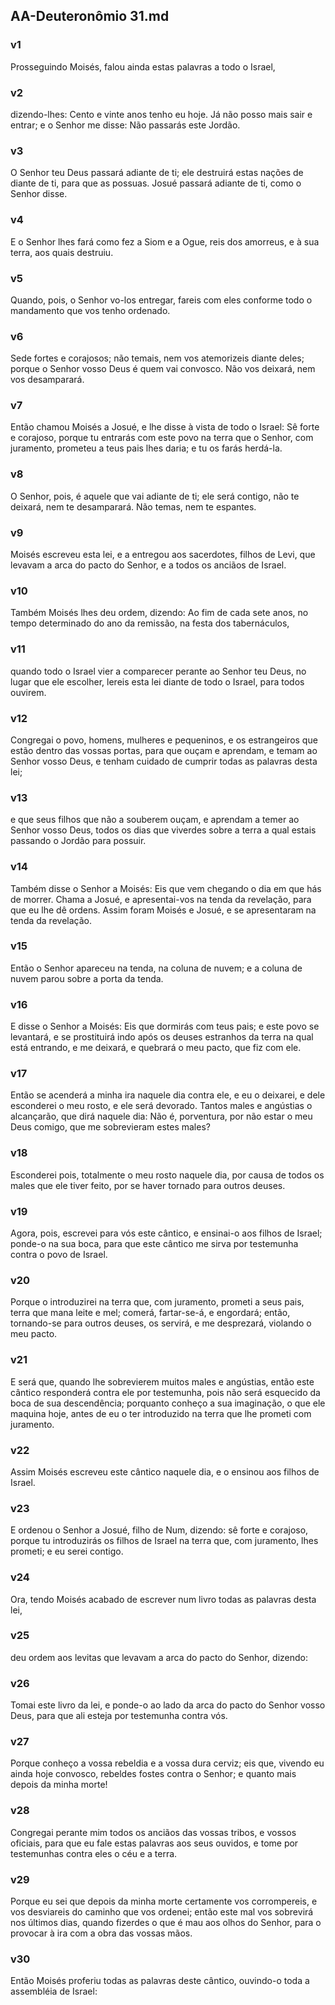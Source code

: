 ## AA-Deuteronômio 31.md
### v1
 Prosseguindo Moisés, falou ainda estas palavras a todo o Israel,
### v2
 dizendo-lhes: Cento e vinte anos tenho eu hoje. Já não posso mais sair e entrar; e o Senhor me disse: Não passarás este Jordão.
### v3
 O Senhor teu Deus passará adiante de ti; ele destruirá estas nações de diante de ti, para que as possuas. Josué passará adiante de ti, como o Senhor disse.
### v4
 E o Senhor lhes fará como fez a Siom e a Ogue, reis dos amorreus, e à sua terra, aos quais destruiu.
### v5
 Quando, pois, o Senhor vo-los entregar, fareis com eles conforme todo o mandamento que vos tenho ordenado.
### v6
 Sede fortes e corajosos; não temais, nem vos atemorizeis diante deles; porque o Senhor vosso Deus é quem vai convosco. Não vos deixará, nem vos desamparará.
### v7
 Então chamou Moisés a Josué, e lhe disse à vista de todo o Israel: Sê forte e corajoso, porque tu entrarás com este povo na terra que o Senhor, com juramento, prometeu a teus pais lhes daria; e tu os farás herdá-la.
### v8
 O Senhor, pois, é aquele que vai adiante de ti; ele será contigo, não te deixará, nem te desamparará. Não temas, nem te espantes.
### v9
 Moisés escreveu esta lei, e a entregou aos sacerdotes, filhos de Levi, que levavam a arca do pacto do Senhor, e a todos os anciãos de Israel.
### v10
 Também Moisés lhes deu ordem, dizendo: Ao fim de cada sete anos, no tempo determinado do ano da remissão, na festa dos tabernáculos,
### v11
 quando todo o Israel vier a comparecer perante ao Senhor teu Deus, no lugar que ele escolher, lereis esta lei diante de todo o Israel, para todos ouvirem.
### v12
 Congregai o povo, homens, mulheres e pequeninos, e os estrangeiros que estão dentro das vossas portas, para que ouçam e aprendam, e temam ao Senhor vosso Deus, e tenham cuidado de cumprir todas as palavras desta lei;
### v13
 e que seus filhos que não a souberem ouçam, e aprendam a temer ao Senhor vosso Deus, todos os dias que viverdes sobre a terra a qual estais passando o Jordão para possuir.
### v14
 Também disse o Senhor a Moisés: Eis que vem chegando o dia em que hás de morrer. Chama a Josué, e apresentai-vos na tenda da revelação, para que eu lhe dê ordens. Assim foram Moisés e Josué, e se apresentaram na tenda da revelação.
### v15
 Então o Senhor apareceu na tenda, na coluna de nuvem; e a coluna de nuvem parou sobre a porta da tenda.
### v16
 E disse o Senhor a Moisés: Eis que dormirás com teus pais; e este povo se levantará, e se prostituirá indo após os deuses estranhos da terra na qual está entrando, e me deixará, e quebrará o meu pacto, que fiz com ele.
### v17
 Então se acenderá a minha ira naquele dia contra ele, e eu o deixarei, e dele esconderei o meu rosto, e ele será devorado. Tantos males e angústias o alcançarão, que dirá naquele dia: Não é, porventura, por não estar o meu Deus comigo, que me sobrevieram estes males?
### v18
 Esconderei pois, totalmente o meu rosto naquele dia, por causa de todos os males que ele tiver feito, por se haver tornado para outros deuses.
### v19
 Agora, pois, escrevei para vós este cântico, e ensinai-o aos filhos de Israel; ponde-o na sua boca, para que este cântico me sirva por testemunha contra o povo de Israel.
### v20
 Porque o introduzirei na terra que, com juramento, prometi a seus pais, terra que mana leite e mel; comerá, fartar-se-á, e engordará; então, tornando-se para outros deuses, os servirá, e me desprezará, violando o meu pacto.
### v21
 E será que, quando lhe sobrevierem muitos males e angústias, então este cântico responderá contra ele por testemunha, pois não será esquecido da boca de sua descendência; porquanto conheço a sua imaginação, o que ele maquina hoje, antes de eu o ter introduzido na terra que lhe prometi com juramento.
### v22
 Assim Moisés escreveu este cântico naquele dia, e o ensinou aos filhos de Israel.
### v23
 E ordenou o Senhor a Josué, filho de Num, dizendo: sê forte e corajoso, porque tu introduzirás os filhos de Israel na terra que, com juramento, lhes prometi; e eu serei contigo.
### v24
 Ora, tendo Moisés acabado de escrever num livro todas as palavras desta lei,
### v25
 deu ordem aos levitas que levavam a arca do pacto do Senhor, dizendo:
### v26
 Tomai este livro da lei, e ponde-o ao lado da arca do pacto do Senhor vosso Deus, para que ali esteja por testemunha contra vós.
### v27
 Porque conheço a vossa rebeldia e a vossa dura cerviz; eis que, vivendo eu ainda hoje convosco, rebeldes fostes contra o Senhor; e quanto mais depois da minha morte!
### v28
 Congregai perante mim todos os anciãos das vossas tribos, e vossos oficiais, para que eu fale estas palavras aos seus ouvidos, e tome por testemunhas contra eles o céu e a terra.
### v29
 Porque eu sei que depois da minha morte certamente vos corrompereis, e vos desviareis do caminho que vos ordenei; então este mal vos sobrevirá nos últimos dias, quando fizerdes o que é mau aos olhos do Senhor, para o provocar à ira com a obra das vossas mãos.
### v30
 Então Moisés proferiu todas as palavras deste cântico, ouvindo-o toda a assembléia de Israel:
